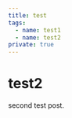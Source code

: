 ```yaml
---
title: test
tags:
  - name: test1
  - name: test2
private: true
---
```


# test2

second test post.
